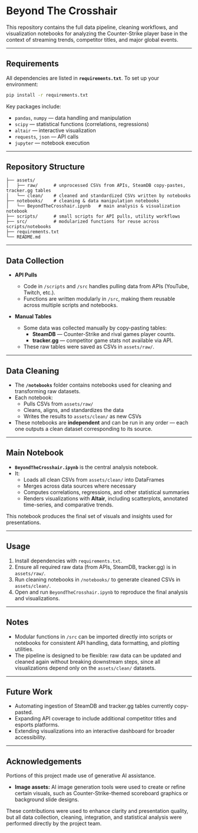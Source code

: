 # Beyond The Crosshair  

This repository contains the full data pipeline, cleaning workflows, and visualization notebooks for analyzing the Counter-Strike player base in the context of streaming trends, competitor titles, and major global events.  

---

## Requirements  

All dependencies are listed in **`requirements.txt`**. To set up your environment:  

```bash
pip install -r requirements.txt
```  

Key packages include:  
- `pandas`, `numpy` — data handling and manipulation  
- `scipy` — statistical functions (correlations, regressions)  
- `altair` — interactive visualization  
- `requests`, `json` — API calls  
- `jupyter` — notebook execution  

---

## Repository Structure  

```
├── assets/
│   ├── raw/      # unprocessed CSVs from APIs, SteamDB copy-pastes, tracker.gg tables
│   └── clean/    # cleaned and standardized CSVs written by notebooks
├── notebooks/    # cleaning & data manipulation notebooks
│   └── BeyondTheCrosshair.ipynb   # main analysis & visualization notebook
├── scripts/      # small scripts for API pulls, utility workflows
├── src/          # modularized functions for reuse across scripts/notebooks
├── requirements.txt
└── README.md
```  

---

## Data Collection  

- **API Pulls**  
  - Code in `/scripts` and `/src` handles pulling data from APIs (YouTube, Twitch, etc.).  
  - Functions are written modularly in `/src`, making them reusable across multiple scripts and notebooks.  

- **Manual Tables**  
  - Some data was collected manually by copy-pasting tables:  
    - **SteamDB** — Counter-Strike and rival games player counts.  
    - **tracker.gg** — competitor game stats not available via API.  
  - These raw tables were saved as CSVs in `assets/raw/`.  

---

## Data Cleaning  

- The **`/notebooks`** folder contains notebooks used for cleaning and transforming raw datasets.  
- Each notebook:  
  - Pulls CSVs from `assets/raw/`  
  - Cleans, aligns, and standardizes the data  
  - Writes the results to `assets/clean/` as new CSVs  
- These notebooks are **independent** and can be run in any order — each one outputs a clean dataset corresponding to its source.  

---

## Main Notebook  

- **`BeyondTheCrosshair.ipynb`** is the central analysis notebook.  
- It:  
  - Loads all clean CSVs from `assets/clean/` into DataFrames  
  - Merges across data sources where necessary  
  - Computes correlations, regressions, and other statistical summaries  
  - Renders visualizations with **Altair**, including scatterplots, annotated time-series, and comparative trends.  

This notebook produces the final set of visuals and insights used for presentations.  

---

## Usage  

1. Install dependencies with `requirements.txt`.  
2. Ensure all required raw data (from APIs, SteamDB, tracker.gg) is in `assets/raw/`.  
3. Run cleaning notebooks in `/notebooks/` to generate cleaned CSVs in `assets/clean/`.  
4. Open and run `BeyondTheCrosshair.ipynb` to reproduce the final analysis and visualizations.  

---

## Notes  

- Modular functions in `/src` can be imported directly into scripts or notebooks for consistent API handling, data formatting, and plotting utilities.  
- The pipeline is designed to be flexible: raw data can be updated and cleaned again without breaking downstream steps, since all visualizations depend only on the `assets/clean/` datasets.  

---

## Future Work  

- Automating ingestion of SteamDB and tracker.gg tables currently copy-pasted.  
- Expanding API coverage to include additional competitor titles and esports platforms.  
- Extending visualizations into an interactive dashboard for broader accessibility.  

---

## Acknowledgements  

Portions of this project made use of generative AI assistance.  
- **Image assets:** AI image generation tools were used to create or refine certain visuals, such as Counter-Strike-themed scoreboard graphics or background slide designs.

These contributions were used to enhance clarity and presentation quality, but all data collection, cleaning, integration, and statistical analysis were performed directly by the project team.  
